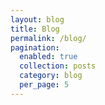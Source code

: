```yaml
---
layout: blog
title: Blog
permalink: /blog/
pagination:
  enabled: true
  collection: posts
  category: blog
  per_page: 5
---
```


